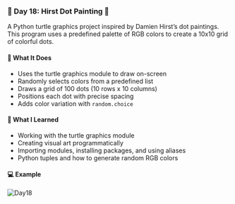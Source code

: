 ### 📅 Day 18: Hirst Dot Painting 🎨

A Python turtle graphics project inspired by Damien Hirst’s dot paintings. This program uses a predefined palette of RGB colors to create a 10x10 grid of colorful dots.

#### 🧠 What It Does
- Uses the turtle graphics module to draw on-screen  
- Randomly selects colors from a predefined list  
- Draws a grid of 100 dots (10 rows x 10 columns)  
- Positions each dot with precise spacing  
- Adds color variation with `random.choice`

#### 📝 What I Learned
- Working with the turtle graphics module  
- Creating visual art programmatically  
- Importing modules, installing packages, and using aliases  
- Python tuples and how to generate random RGB colors

#### 💻 Example
![Day18](https://github.com/user-attachments/assets/3d8ff8c8-d38a-4cdd-bc27-43bb95819d1d)
